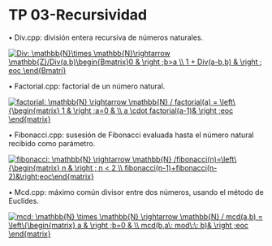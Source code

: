﻿# TP 03-Recursividad

• Div.cpp: división entera recursiva de números naturales.

<a href="https://www.codecogs.com/eqnedit.php?latex=\inline&space;Div:&space;\mathbb{N}\times&space;\mathbb{N}\rightarrow&space;\mathbb{Z}/Div(a,b)\begin{Bmatrix}0&space;&&space;\right&space;;b>a&space;\\&space;1&space;&plus;&space;Div(a-b,b)&space;&&space;\right&space;;&space;eoc&space;\end{Bmatri}" target="_blank"><img src="https://latex.codecogs.com/gif.latex?\inline&space;Div:&space;\mathbb{N}\times&space;\mathbb{N}\rightarrow&space;\mathbb{Z}/Div(a,b)\begin{Bmatrix}0&space;&&space;\right&space;;b>a&space;\\&space;1&space;&plus;&space;Div(a-b,b)&space;&&space;\right&space;;&space;eoc&space;\end{Bmatri}" title="Div: \mathbb{N}\times \mathbb{N}\rightarrow \mathbb{Z}/Div(a,b)\begin{Bmatrix}0 & \right ;b>a \\ 1 + Div(a-b,b) & \right ; eoc \end{Bmatri}" /></a>

• Factorial.cpp: factorial de un número natural.

<a href="https://www.codecogs.com/eqnedit.php?latex=\inline&space;factorial:&space;\mathbb{N}&space;\rightarrow&space;\mathbb{N}&space;/&space;factorial(a)&space;=&space;\left\{\begin{matrix}&space;1&space;&&space;\right&space;;a=0&space;&&space;\\&space;a&space;\cdot&space;factorial(a-1)&&space;\right&space;;eoc&space;\end{matrix}" target="_blank"><img src="https://latex.codecogs.com/gif.latex?\inline&space;factorial:&space;\mathbb{N}&space;\rightarrow&space;\mathbb{N}&space;/&space;factorial(a)&space;=&space;\left\{\begin{matrix}&space;1&space;&&space;\right&space;;a=0&space;&&space;\\&space;a&space;\cdot&space;factorial(a-1)&&space;\right&space;;eoc&space;\end{matrix}" title="factorial: \mathbb{N} \rightarrow \mathbb{N} / factorial(a) = \left\{\begin{matrix} 1 & \right ;a=0 & \\ a \cdot factorial(a-1)& \right ;eoc \end{matrix}" /></a>
		
• Fibonacci.cpp: susesión de Fibonacci evaluada hasta el número natural recibido como parámetro.

<a href="https://www.codecogs.com/eqnedit.php?latex=\inline&space;fibonacci:&space;\mathbb{N}&space;\rightarrow&space;\mathbb{N}&space;/fibonacci(n)=\left\{\begin{matrix}&space;n&space;&&space;\right&space;;&space;n&space;<&space;2&space;\\&space;fibonacci(n-1)&plus;fibonacci(n-2)&\right;eoc\end{matrix}" target="_blank"><img src="https://latex.codecogs.com/gif.latex?\inline&space;fibonacci:&space;\mathbb{N}&space;\rightarrow&space;\mathbb{N}&space;/fibonacci(n)=\left\{\begin{matrix}&space;n&space;&&space;\right&space;;&space;n&space;<&space;2&space;\\&space;fibonacci(n-1)&plus;fibonacci(n-2)&\right;eoc\end{matrix}" title="fibonacci: \mathbb{N} \rightarrow \mathbb{N} /fibonacci(n)=\left\{\begin{matrix} n & \right ; n < 2 \\ fibonacci(n-1)+fibonacci(n-2)&\right;eoc\end{matrix}" /></a>

• Mcd.cpp: máximo común divisor entre dos números, usando el método de Euclídes.

<a href="https://www.codecogs.com/eqnedit.php?latex=\inline&space;mcd:&space;\mathbb{N}&space;\times&space;\mathbb{N}&space;\rightarrow&space;\mathbb{N}&space;/&space;mcd(a,b)&space;=&space;\left\{\begin{matrix}&space;a&space;&&space;\right&space;;b=0&space;&&space;\\&space;mcd(b,a\:&space;mod\:\:&space;b)&&space;\right&space;;eoc&space;\end{matrix}" target="_blank"><img src="https://latex.codecogs.com/gif.latex?\inline&space;mcd:&space;\mathbb{N}&space;\times&space;\mathbb{N}&space;\rightarrow&space;\mathbb{N}&space;/&space;mcd(a,b)&space;=&space;\left\{\begin{matrix}&space;a&space;&&space;\right&space;;b=0&space;&&space;\\&space;mcd(b,a\:&space;mod\:\:&space;b)&&space;\right&space;;eoc&space;\end{matrix}" title="mcd: \mathbb{N} \times \mathbb{N} \rightarrow \mathbb{N} / mcd(a,b) = \left\{\begin{matrix} a & \right ;b=0 & \\ mcd(b,a\: mod\:\: b)& \right ;eoc \end{matrix}" /></a>
